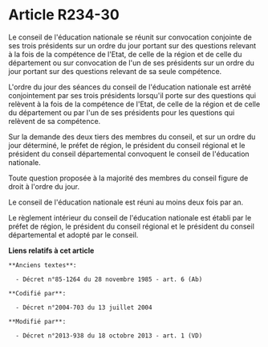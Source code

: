 # Article R234-30

Le conseil de l'éducation nationale se réunit sur convocation conjointe de ses trois présidents sur un ordre du jour portant
sur des questions relevant à la fois de la compétence de l'Etat, de celle de la région et de celle du département ou sur
convocation de l'un de ses présidents sur un ordre du jour portant sur des questions relevant de sa seule compétence. 

L'ordre du jour des séances du conseil de l'éducation nationale est arrêté conjointement par ses trois présidents lorsqu'il
porte sur des questions qui relèvent à la fois de la compétence de l'Etat, de celle de la région et de celle du département
ou par l'un de ses présidents pour les questions qui relèvent de sa compétence. 

Sur la demande des deux tiers des membres du conseil, et sur un ordre du jour déterminé, le préfet de région, le président du
conseil régional et le président du conseil départemental convoquent le conseil de l'éducation nationale. 

Toute question proposée à la majorité des membres du conseil figure de droit à l'ordre du jour. 

Le conseil de l'éducation nationale est réuni au moins deux fois par an. 

Le règlement intérieur du conseil de l'éducation nationale est établi par le préfet de région, le président du conseil
régional et le président du conseil départemental et adopté par le conseil.

**Liens relatifs à cet article**

	**Anciens textes**:

	  - Décret n°85-1264 du 28 novembre 1985 - art. 6 (Ab)

	**Codifié par**:

	  - Décret n°2004-703 du 13 juillet 2004

	**Modifié par**:

	  - Décret n°2013-938 du 18 octobre 2013 - art. 1 (VD)
